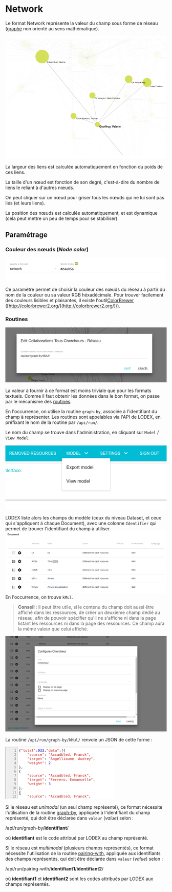 # Network

Le format Network représente la valeur du champ sous forme de réseau \([graphe](https://fr.wikipedia.org/wiki/Théorie_des_graphes) non orienté au sens mathématique\).

![Exemple de Graph](../../../.gitbook/assets/formatnetwork.png)

La largeur des liens est calculée automatiquement en fonction du poids de ces liens.

La taille d'un nœud est fonction de son degré, c'est-à-dire du nombre de liens le reliant à d'autres nœuds.

On peut cliquer sur un nœud pour griser tous les nœuds qui ne lui sont pas liés \(et leurs liens\).

La position des nœuds est calculée automatiquement, et est dynamique \(cela peut mettre un peu de temps pour se stabiliser\).

## Paramétrage

### Couleur des nœuds \(_Node color_\)

![Param&#xE8;tre du format Graph: la couleur des n&#x153;uds](../../../.gitbook/assets/formatnetworkparameters.png)

Ce paramètre permet de choisir la couleur des nœuds du réseau à partir du nom de la couleur ou sa valeur RGB héxadécimale. Pour trouver facilement des couleurs lisibles et plaisantes, il existe l'outil[ColorBrewer](http://colorbrewer2.org/) \([http://colorbrewer2.org/](http://colorbrewer2.org/)\).

### Routines

![Valeur pour le format Graph: une routine](../../../.gitbook/assets/formatnetworkvalue.png)

La valeur à fournir à ce format est moins triviale que pour les formats textuels. Comme il faut obtenir les données dans le bon format, on passe par le mécanisme des [routines]().

En l'occurrence, on utilise la routine `graph-by`, associée à l'identifiant du champ à représenter. Les routines sont appelables via l'API de LODEX, en préfixant le nom de la routine par `/api/run/`.

Le nom du champ se trouve dans l'administration, en cliquant sur `Model` / `View Model`.

![Menu mod&#xE8;le de l&apos;administration](../../../.gitbook/assets/adminmodelview.png)

LODEX liste alors les champs du modèle \(ceux du niveau Dataset, et ceux qui s'appliquent à chaque Document\), avec une colonne `Identifier` qui permet de trouver l'identifiant du champ à utiliser.  
![Vue du mod&#xE8;le](../../../.gitbook/assets/adminmodelviewfields.png)  
En l'occurrence, on trouve `kMul`.

> **Conseil** : il peut être utile, si le contenu du champ doit aussi être affiché dans les ressources, de créer un deuxième champ dédié au réseau, afin de pouvoir spécifier qu'il ne s'affiche ni dans la page listant les ressources ni dans la page des ressources. Ce champ aura la même valeur que celui affiché.

![Param&#xE8;tres d&apos;un champ](../../../.gitbook/assets/formatnetworkfieldparameters.png)

La routine `/api/run/graph-by/kMul/` renvoie un JSON de cette forme :

![Ce que renvoie la routine](../../../.gitbook/assets/routinegraphbyjson.png)

Si le réseau est _unimodal_ \(un seul champ représenté\), ce format nécessite l'utilisation de la routine [graph-by](../../../configuration/routines/graphby.md), appliquée à l'identifiant du champ représenté, qui doit être déclarée dans `valeur` \(_value_\) selon :

/api/run/graph-by/**identifiant**/

où **identifiant** est le code attribué par LODEX au champ représenté.

Si le réseau est _multimodal_ \(plusieurs champs représentés\), ce format nécessite l'utilisation de la routine [pairing-with](../../../configuration/routines/pairingwith.md), appliquée aux identifiants des champs représentés, qui doit être déclarée dans `valeur` \(_value_\) selon :

/api/run/pairing-with/**identifiant1**/**identifiant2**/

où **identifiant1** et **identifiant2** sont les codes attribués par LODEX aux champs représentés.

